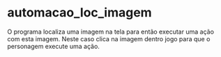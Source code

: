 # automacao_loc_imagem
O programa localiza uma imagem na tela para então executar uma ação com esta imagem. Neste caso clica na imagem dentro jogo para que o personagem execute uma ação.
